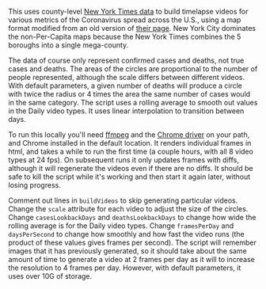This uses county-level [New York Times data](https://github.com/nytimes/covid-19-data) to build timelapse videos for various metrics of the Coronavirus spread across the U.S., using a map format modified from an old version of [their page](https://www.nytimes.com/interactive/2020/us/coronavirus-us-cases.html). New York City dominates the non-Per-Capita maps because the New York Times combines the 5 boroughs into a single mega-county.

The data of course only represent confirmed cases and deaths, not true cases and deaths. The areas of the circles are proportional to the number of people represented, although the scale differs between different videos. With default parameters, a given number of deaths will produce a circle with twice the radius or 4 times the area the same number of cases would in the same category. The script uses a rolling average to smooth out values in the Daily video types. It uses linear interpolation to transition between days.

To run this locally you'll need [ffmpeg](https://www.ffmpeg.org/download.html) and the [Chrome driver](https://chromedriver.chromium.org/downloads) on your path, and Chrome installed in the default location. It renders individual frames in html, and takes a while to run the first time (a couple hours, with all 8 video types at 24 fps). On subsequent runs it only updates frames with diffs, although it will regenerate the videos even if there are no diffs. It should be safe to kill the script while it's working and then start it again later, without losing progress.

Comment out lines in `buildVideos` to skip generating particular videos. Change the `scale` attribute for each video to adjust the size of the circles. Change `casesLookbackDays` and `deathsLookbackDays` to change how wide the rolling average is for the Daily video types. Change `framesPerDay` and `daysPerSecond` to change how smoothly and how fast the video runs (the product of these values gives frames per second). The script will remember images that it has previously generated, so it should take about the same amount of time to generate a video at 2 frames per day as it will to increase the resolution to 4 frames per day. However, with default parameters, it uses over 10G of storage.